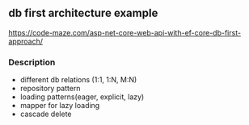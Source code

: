 ﻿## **db first architecture example**
https://code-maze.com/asp-net-core-web-api-with-ef-core-db-first-approach/

### **Description**
- different db relations (1:1, 1:N, M:N)
- repository pattern
- loading patterns(eager, explicit, lazy)
- mapper for lazy loading
- cascade delete




